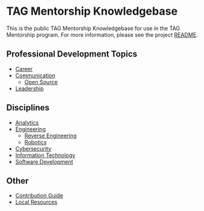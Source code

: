# TAG Mentorship Knowledgebase

This is the public TAG Mentorship Knowledgebase for use in the TAG Mentorship
program. For more information, please see the project [README](readme.md).

## Professional Development Topics

* [Career](career.md)
* [Communication](communication.md)
  * [Open Source](open_source.md)
* [Leadership](leadership.md)

## Disciplines

* [Analytics](analytics.md)
* [Engineering](engineering.md)
  * [Reverse Engineering](reverse_engineering.md)
  * [Robotics](robotics.md)
* [Cybersecurity](cybersecurity.md)
* [Information Technology](information_technology.md)
* [Software Development](software_development.md)

## Other

* [Contribution Guide](contribution_guide.md)
* [Local Resources](local_resources.md)
